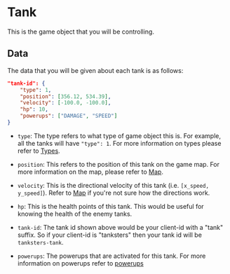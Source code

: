 # Tank

This is the game object that you will be controlling.

## Data

The data that you will be given about each tank is as follows:

```json
"tank-id": {
    "type": 1,
    "position": [356.12, 534.39],
    "velocity": [-100.0, -100.0],
    "hp": 10,
    "powerups": ["DAMAGE", "SPEED"]
}
```

* `type`: The type refers to what type of game object this is. For example, all the tanks will have `"type": 1`.
For more information on types please refer to [Types](../game_logic/types.md).

* `position`: This refers to the position of this tank on the game map. For more information on the map, please refer
to [Map](../game_logic/map.md).

* `velocity`: This is the directional velocity of this tank (i.e. `[x_speed, y_speed]`). Refer to
[Map](../game_logic/map.md) if you're not sure how the directions work.

* `hp`: This is the health points of this tank. This would be useful for knowing the health of the enemy tanks.

* `tank-id`: The tank id shown above would be your client-id with a "tank" suffix. So if your client-id is "tanksters" then your tank id will be `tanksters-tank`.

* `powerups`: The powerups that are activated for this tank. For more information on powerups refer to [powerups](powerup.md)
